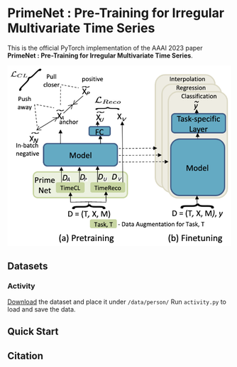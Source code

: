 # PrimeNet : Pre-Training for Irregular Multivariate Time Series
This is the official PyTorch implementation of the AAAI 2023 paper **PrimeNet : Pre-Training for Irregular Multivariate Time Series**.

![alt text](https://github.com/ranakroychowdhury/PrimeNet/blob/main/setup.png)


## Datasets

### Activity
[Download](https://archive.ics.uci.edu/ml/machine-learning-databases/00196/ConfLongDemo_JSI.txt) the dataset and place it under `/data/person/`
Run `activity.py` to load and save the data. 


## Quick Start


## Citation
